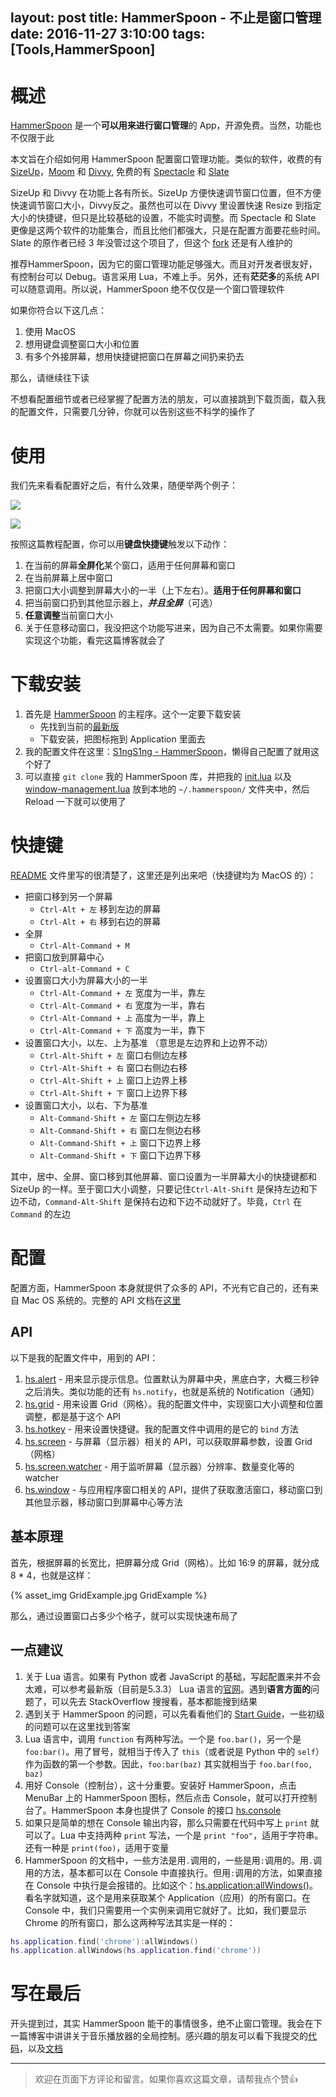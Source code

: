 layout: post
title: HammerSpoon - 不止是窗口管理
date: 2016-11-27 3:10:00
tags: [Tools,HammerSpoon]
---


# 概述
[HammerSpoon](http://www.hammerspoon.org/) 是一个**可以用来进行窗口管理**的 App，开源免费。当然，功能也不仅限于此

本文旨在介绍如何用 HammerSpoon 配置窗口管理功能。类似的软件，收费的有 [SizeUp](http://www.irradiatedsoftware.com/sizeup/)，[Moom](https://manytricks.com/moom/) 和 [Divvy](http://mizage.com/divvy/), 免费的有 [Spectacle](https://www.spectacleapp.com/) 和 [Slate](https://github.com/jigish/slate)

SizeUp 和 Divvy 在功能上各有所长。SizeUp 方便快速调节窗口位置，但不方便快速调节窗口大小，Divvy反之。虽然也可以在 Divvy 里设置快速 Resize 到指定大小的快捷键，但只是比较基础的设置，不能实时调整。而 Spectacle 和 Slate 更像是这两个软件的功能集合，而且比他们都强大，只是在配置方面要花些时间。Slate 的原作者已经 3 年没管过这个项目了，但这个 [fork](https://github.com/mattr-/slate) 还是有人维护的

推荐HammerSpoon，因为它的窗口管理功能足够强大。而且对开发者很友好，有控制台可以 Debug。语言采用 Lua，不难上手。另外，还有**茫茫多**的系统 API 可以随意调用。所以说，HammerSpoon 绝不仅仅是一个窗口管理软件

如果你符合以下这几点：

 1. 使用 MacOS
 2. 想用键盘调整窗口大小和位置
 3. 有多个外接屏幕，想用快捷键把窗口在屏幕之间扔来扔去

那么，请继续往下读

不想看配置细节或者已经掌握了配置方法的朋友，可以直接跳到下载页面，载入我的配置文件，只需要几分钟，你就可以告别这些不科学的操作了
<!-- more -->

# 使用

我们先来看看配置好之后，有什么效果，随便举两个例子：

![](https://camo.githubusercontent.com/b1b1c3f8fb8792e580751ef76ba8b08b88997ed0/687474703a2f2f692e696d6775722e636f6d2f564e6f376e43492e676966)

![](https://camo.githubusercontent.com/427c887dec6102d60f4b047b9eedcadb9ed630e7/687474703a2f2f692e696d6775722e636f6d2f764971444d55442e676966)

按照这篇教程配置，你可以用**键盘快捷键**触发以下动作：

 1. 在当前的屏幕**全屏化**某个窗口，适用于任何屏幕和窗口
 2. 在当前屏幕上居中窗口
 3. 把窗口大小调整到屏幕大小的一半（上下左右）。**适用于任何屏幕和窗口**
 4. 把当前窗口扔到其他显示器上，***并且全屏***（可选）
 5. **任意调整**当前窗口大小
 6. 关于任意移动窗口，我没把这个功能写进来，因为自己不太需要。如果你需要实现这个功能，看完这篇博客就会了

# 下载安装

1. 首先是 [HammerSpoon](https://github.com/Hammerspoon/hammerspoon) 的主程序。这个一定要下载安装
    - 先找到当前的[最新版](https://github.com/Hammerspoon/hammerspoon/releases/)
    - 下载安装，把图标拖到 Application 里面去
2. 我的配置文件在这里：[S1ngS1ng - HammerSpoon](https://github.com/S1ngS1ng/HammerSpoon)，懒得自己配置了就用这个好了
3. 可以直接 `git clone` 我的 HammerSpoon 库，并把我的 [init.lua](https://github.com/S1ngS1ng/HammerSpoon/blob/master/init.lua) 以及 [window-management.lua](https://github.com/S1ngS1ng/HammerSpoon/blob/master/window-management.lua) 放到本地的 `~/.hammerspoon/` 文件夹中，然后 Reload 一下就可以使用了

# 快捷键
[README](https://github.com/S1ngS1ng/HammerSpoon/blob/master/README.md) 文件里写的很清楚了，这里还是列出来吧（快捷键均为 MacOS 的）：
* 把窗口移到另一个屏幕
    * `Ctrl-Alt + 左` 移到左边的屏幕
    * `Ctrl-Alt + 右` 移到右边的屏幕
* 全屏
    * `Ctrl-Alt-Command + M`
* 把窗口放到屏幕中心
    * `Ctrl-alt-Command + C`
* 设置窗口大小为屏幕大小的一半
    * `Ctrl-Alt-Command + 左` 宽度为一半，靠左
    * `Ctrl-Alt-Command + 右` 宽度为一半，靠右
    * `Ctrl-Alt-Command + 上` 高度为一半，靠上
    * `Ctrl-Alt-Command + 下` 高度为一半，靠下
* 设置窗口大小，以左、上为基准 （意思是左边界和上边界不动）
    * `Ctrl-Alt-Shift + 左` 窗口右侧边左移
    * `Ctrl-Alt-Shift + 右` 窗口右侧边右移
    * `Ctrl-Alt-Shift + 上` 窗口上边界上移
    * `Ctrl-Alt-Shift + 下` 窗口上边界下移
* 设置窗口大小，以右、下为基准
    * `Alt-Command-Shift + 左` 窗口左侧边左移
    * `Alt-Command-Shift + 右` 窗口左侧边右移
    * `Alt-Command-Shift + 上` 窗口下边界上移
    * `Alt-Command-Shift + 下` 窗口下边界下移

其中，居中、全屏、窗口移到其他屏幕、窗口设置为一半屏幕大小的快捷键都和 SizeUp 的一样。至于窗口大小调整，只要记住`Ctrl-Alt-Shift` 是保持左边和下边不动，`Command-Alt-Shift` 是保持右边和下边不动就好了。毕竟，`Ctrl` 在 `Command` 的左边

# 配置

配置方面，HammerSpoon 本身就提供了众多的 API，不光有它自己的，还有来自 Mac OS 系统的。完整的 API 文档在[这里](http://www.hammerspoon.org/docs/index.html)

## API
以下是我的配置文件中，用到的 API：
1. [hs.alert](http://www.hammerspoon.org/docs/hs.alert.html) - 用来显示提示信息。位置默认为屏幕中央，黑底白字，大概三秒钟之后消失。类似功能的还有 `hs.notify`，也就是系统的 Notification（通知）
2. [hs.grid](http://www.hammerspoon.org/docs/hs.grid.html) - 用来设置 Grid（网格）。我的配置文件中，实现窗口大小调整和位置调整，都是基于这个 API
3. [hs.hotkey](http://www.hammerspoon.org/docs/hs.hotkey.html) - 用来设置快捷键。我的配置文件中调用的是它的 `bind` 方法
4. [hs.screen](http://www.hammerspoon.org/docs/hs.screen.html) - 与屏幕（显示器）相关的 API，可以获取屏幕参数，设置 Grid（网格）
5. [hs.screen.watcher](http://www.hammerspoon.org/docs/hs.screen.watcher.html) - 用于监听屏幕（显示器）分辨率、数量变化等的 watcher
6. [hs.window](http://www.hammerspoon.org/docs/hs.window.html) - 与应用程序窗口相关的 API，提供了获取激活窗口，移动窗口到其他显示器，移动窗口到屏幕中心等方法

## 基本原理
首先，根据屏幕的长宽比，把屏幕分成 Grid（网格）。比如 16:9 的屏幕，就分成 8 * 4，也就是这样：

{% asset_img GridExample.jpg GridExample %}

那么，通过设置窗口占多少个格子，就可以实现快速布局了

## 一点建议
1. 关于 Lua 语言。如果有 Python 或者 JavaScript 的基础，写起配置来并不会太难，可以参考最新版（目前是5.3.3） Lua 语言的[官网](https://www.lua.org)。遇到**语言方面的**问题了，可以先去 StackOverflow 搜搜看，基本都能搜到结果
2. 遇到关于 HammerSpoon 的问题，可以先看看他们的 [Start Guide](http://www.hammerspoon.org/go/)，一些初级的问题可以在这里找到答案
3. Lua 语言中，调用 `function` 有两种写法。一个是 `foo.bar()`，另一个是 `foo:bar()`。用了冒号，就相当于传入了 `this`（或者说是 Python 中的 `self`）作为函数的第一个参数。因此，`foo:bar(baz)` 其实就相当于 `foo.bar(foo, baz)`
4. 用好 Console（控制台），这十分重要。安装好 HammerSpoon，点击 MenuBar 上的 HammerSpoon 图标，然后点击 Console，就可以打开控制台了。HammerSpoon 本身也提供了 Console 的接口 [hs.console](http://www.hammerspoon.org/docs/hs.console.html)
5. 如果只是简单的想在 Console 输出内容，那么只需要在代码中写上 `print` 就可以了。Lua 中支持两种 `print` 写法，一个是 `print "foo"`，适用于字符串。还有一种是 `print(foo)`，适用于变量
6. HammerSpoon 的文档中，一些方法是用`.`调用的，一些是用`:`调用的。用`.`调用的方法，基本都可以在 Console 中直接执行。但用`:`调用的方法，如果直接在 Console 中执行是会报错的。比如这个：[hs.application:allWindows()](http://www.hammerspoon.org/docs/hs.application.html#allWindows)。看名字就知道，这个是用来获取某个 Application（应用）的所有窗口。在 Console 中，我们只需要用一个实例来调用它就好了。比如，我们要显示 Chrome 的所有窗口，那么这两种写法其实是一样的：
```lua
hs.application.find('chrome'):allWindows()
hs.application.allWindows(hs.application.find('chrome'))
```

# 写在最后
开头提到过，其实 HammerSpoon 能干的事情很多，绝不止窗口管理。我会在下一篇博客中讲讲关于音乐播放器的全局控制。感兴趣的朋友可以看下我提交的[代码](https://github.com/Hammerspoon/hammerspoon/pull/1076/files)，以及[文档](http://www.hammerspoon.org/docs/hs.vox.html)

---
> 欢迎在页面下方评论和留言。如果你喜欢这篇文章，请帮我点个赞👍

